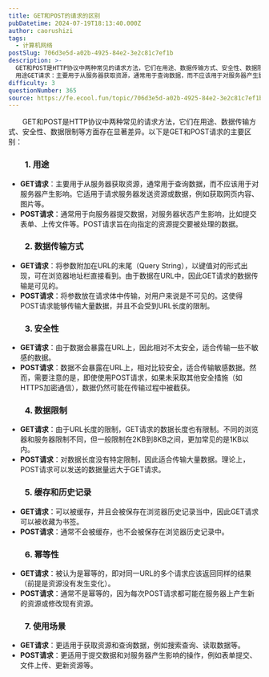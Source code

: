 ```yaml
---
title: GET和POST的请求的区别
pubDatetime: 2024-07-19T18:13:40.000Z
author: caorushizi
tags:
  - 计算机网络
postSlug: 706d3e5d-a02b-4925-84e2-3e2c81c7ef1b
description: >-
  GET和POST是HTTP协议中两种常见的请求方法，它们在用途、数据传输方式、安全性、数据限制等方面存在显著差异。以下是GET和POST请求的主要区别：1.
  用途GET请求：主要用于从服务器获取资源，通常用于查询数据，而不应该用于对服务器产生影响。它适用于请求服务器发送资源或数据，例如获取网页内容、图片等。POST请求：通常用于向服务器提交数据，对服务器状态产生影响，比如提交表单、上传文件等。PO
difficulty: 3
questionNumber: 365
source: https://fe.ecool.fun/topic/706d3e5d-a02b-4925-84e2-3e2c81c7ef1b
---
```


<p style="text-align:start;text-indent:2em;">GET和POST是HTTP协议中两种常见的请求方法，它们在用途、数据传输方式、安全性、数据限制等方面存在显著差异。以下是GET和POST请求的主要区别：</p><h3 style="text-align:start;text-indent:2em;">1. 用途</h3><ul><li><strong>GET请求</strong>：主要用于从服务器获取资源，通常用于查询数据，而不应该用于对服务器产生影响。它适用于请求服务器发送资源或数据，例如获取网页内容、图片等。</li><li><strong>POST请求</strong>：通常用于向服务器提交数据，对服务器状态产生影响，比如提交表单、上传文件等。POST请求旨在向指定的资源提交要被处理的数据。</li></ul><h3 style="text-align:start;text-indent:2em;">2. 数据传输方式</h3><ul><li><strong>GET请求</strong>：将参数附加在URL的末尾（Query String），以键值对的形式出现，可在浏览器地址栏直接看到。由于数据在URL中，因此GET请求的数据传输是可见的。</li><li><strong>POST请求</strong>：将参数放在请求体中传输，对用户来说是不可见的。这使得POST请求能够传输大量数据，并且不会受到URL长度的限制。</li></ul><h3 style="text-align:start;text-indent:2em;">3. 安全性</h3><ul><li><strong>GET请求</strong>：由于数据会暴露在URL上，因此相对不太安全，适合传输一些不敏感的数据。</li><li><strong>POST请求</strong>：数据不会暴露在URL上，相对比较安全，适合传输敏感数据。然而，需要注意的是，即使使用POST请求，如果未采取其他安全措施（如HTTPS加密通信），数据仍然可能在传输过程中被截获。</li></ul><h3 style="text-align:start;text-indent:2em;">4. 数据限制</h3><ul><li><strong>GET请求</strong>：由于URL长度的限制，GET请求的数据长度也有限制。不同的浏览器和服务器限制不同，但一般限制在2KB到8KB之间，更加常见的是1KB以内。</li><li><strong>POST请求</strong>：对数据长度没有特定限制，因此适合传输大量数据。理论上，POST请求可以发送的数据量远大于GET请求。</li></ul><h3 style="text-align:start;text-indent:2em;">5. 缓存和历史记录</h3><ul><li><strong>GET请求</strong>：可以被缓存，并且会被保存在浏览器历史记录当中，因此GET请求可以被收藏为书签。</li><li><strong>POST请求</strong>：通常不会被缓存，也不会被保存在浏览器历史记录中。</li></ul><h3 style="text-align:start;text-indent:2em;">6. 幂等性</h3><ul><li><strong>GET请求</strong>：被认为是幂等的，即对同一URL的多个请求应该返回同样的结果（前提是资源没有发生变化）。</li><li><strong>POST请求</strong>：通常不是幂等的，因为每次POST请求都可能在服务器上产生新的资源或修改现有资源。</li></ul><h3 style="text-align:start;text-indent:2em;">7. 使用场景</h3><ul><li><strong>GET请求</strong>：更适用于获取资源和查询数据，例如搜索查询、读取数据等。</li><li><strong>POST请求</strong>：更适用于提交数据和对服务器产生影响的操作，例如表单提交、文件上传、更新资源等。</li></ul><p style="text-align:start;text-indent:2em;"></p>
